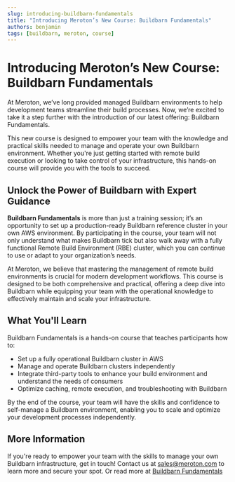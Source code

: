 ```yaml
---
slug: introducing-buildbarn-fundamentals
title: "Introducing Meroton’s New Course: Buildbarn Fundamentals"
authors: benjamin
tags: [buildbarn, meroton, course]
---
```


# Introducing Meroton’s New Course: Buildbarn Fundamentals

At Meroton, we’ve long provided managed Buildbarn environments to help
development teams streamline their build processes. Now, we’re excited to take
it a step further with the introduction of our latest offering: Buildbarn
Fundamentals.

This new course is designed to empower your team with the knowledge and
practical skills needed to manage and operate your own Buildbarn environment.
Whether you're just getting started with remote build execution or looking to
take control of your infrastructure, this hands-on course will provide you with
the tools to succeed.

<!-- truncate -->

## Unlock the Power of Buildbarn with Expert Guidance

**Buildbarn Fundamentals** is more than just a training session; it’s an
opportunity to set up a production-ready Buildbarn reference cluster in your own
AWS environment. By participating in the course, your team will not only
understand what makes Buildbarn tick but also walk away with a fully functional
Remote Build Environment (RBE) cluster, which you can continue to use or adapt
to your organization’s needs.

At Meroton, we believe that mastering the management of remote build
environments is crucial for modern development workflows. This course is
designed to be both comprehensive and practical, offering a deep dive into
Buildbarn while equipping your team with the operational knowledge to
effectively maintain and scale your infrastructure.

## What You'll Learn

Buildbarn Fundamentals is a hands-on course that teaches participants how to:

- Set up a fully operational Buildbarn cluster in AWS
- Manage and operate Buildbarn clusters independently
- Integrate third-party tools to enhance your build environment and understand
  the needs of consumers
- Optimize caching, remote execution, and troubleshooting with Buildbarn

By the end of the course, your team will have the skills and confidence to
self-manage a Buildbarn environment, enabling you to scale and optimize your
development processes independently.

## More Information

If you're ready to empower your team with the skills to manage your own
Buildbarn infrastructure, get in touch! Contact us at sales@meroton.com to learn
more and secure your spot. Or read more at [Buildbarn Fundamentals](/services/buildbarn-fundamentals)
